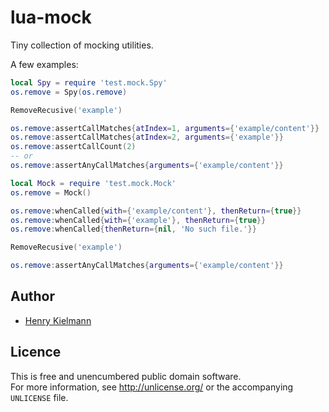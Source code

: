 lua-mock
========

Tiny collection of mocking utilities.


A few examples:

```lua
local Spy = require 'test.mock.Spy'
os.remove = Spy(os.remove)

RemoveRecusive('example')

os.remove:assertCallMatches{atIndex=1, arguments={'example/content'}}
os.remove:assertCallMatches{atIndex=2, arguments={'example'}}
os.remove:assertCallCount(2)
-- or
os.remove:assertAnyCallMatches{arguments={'example/content'}}
```

```lua
local Mock = require 'test.mock.Mock'
os.remove = Mock()

os.remove:whenCalled{with={'example/content'}, thenReturn={true}}
os.remove:whenCalled{with={'example'}, thenReturn={true}}
os.remove:whenCalled{thenReturn={nil, 'No such file.'}}

RemoveRecusive('example')

os.remove:assertAnyCallMatches{arguments={'example/content'}}
```


Author
------

- [Henry Kielmann](http://henry4k.de/)


Licence
-------

This is free and unencumbered public domain software.  
For more information, see http://unlicense.org/ or the accompanying `UNLICENSE` file.

